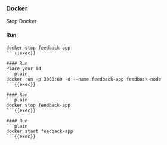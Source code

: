 ### Docker

Stop Docker
#### Run
```plain
docker stop feedback-app
```{{exec}}

#### Run
Place your id
```plain
docker run -p 3000:80 -d --name feedback-app feedback-node
```{{exec}}

#### Run
```plain
docker stop feedback-app
```{{exec}}

#### Run
```plain
docker start feedback-app
```{{exec}}


